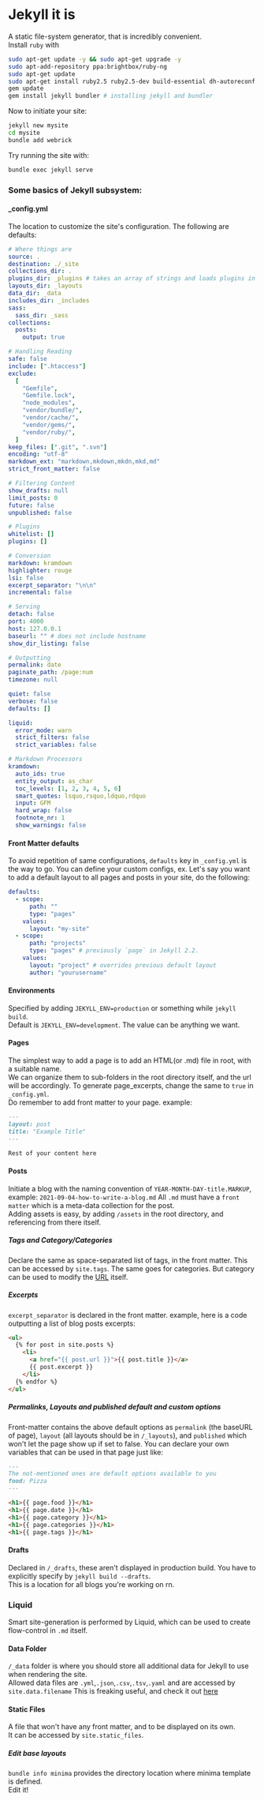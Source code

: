# Jekyll it is

A static file-system generator, that is incredibly convenient.  
Install `ruby` with

```bash
sudo apt-get update -y && sudo apt-get upgrade -y
sudo apt-add-repository ppa:brightbox/ruby-ng
sudo apt-get update
sudo apt-get install ruby2.5 ruby2.5-dev build-essential dh-autoreconf
gem update
gem install jekyll bundler # installing jekyll and bundler
```

Now to initiate your site:

```bash
jekyll new mysite
cd mysite
bundle add webrick
```

Try running the site with:

```bash
bundle exec jekyll serve
```

### Some basics of Jekyll subsystem:

#### \_config.yml

The location to customize the site's configuration. The following are defaults:

```yml
# Where things are
source: .
destination: ./_site
collections_dir: .
plugins_dir: _plugins # takes an array of strings and loads plugins in that order
layouts_dir: _layouts
data_dir: _data
includes_dir: _includes
sass:
  sass_dir: _sass
collections:
  posts:
    output: true

# Handling Reading
safe: false
include: [".htaccess"]
exclude:
  [
    "Gemfile",
    "Gemfile.lock",
    "node_modules",
    "vendor/bundle/",
    "vendor/cache/",
    "vendor/gems/",
    "vendor/ruby/",
  ]
keep_files: [".git", ".svn"]
encoding: "utf-8"
markdown_ext: "markdown,mkdown,mkdn,mkd,md"
strict_front_matter: false

# Filtering Content
show_drafts: null
limit_posts: 0
future: false
unpublished: false

# Plugins
whitelist: []
plugins: []

# Conversion
markdown: kramdown
highlighter: rouge
lsi: false
excerpt_separator: "\n\n"
incremental: false

# Serving
detach: false
port: 4000
host: 127.0.0.1
baseurl: "" # does not include hostname
show_dir_listing: false

# Outputting
permalink: date
paginate_path: /page:num
timezone: null

quiet: false
verbose: false
defaults: []

liquid:
  error_mode: warn
  strict_filters: false
  strict_variables: false

# Markdown Processors
kramdown:
  auto_ids: true
  entity_output: as_char
  toc_levels: [1, 2, 3, 4, 5, 6]
  smart_quotes: lsquo,rsquo,ldquo,rdquo
  input: GFM
  hard_wrap: false
  footnote_nr: 1
  show_warnings: false
```

#### Front Matter defaults

To avoid repetition of same configurations, `defaults` key in `_config.yml` is the way to go.
You can define your custom configs, ex. Let's say you want to add a default layout to all pages and posts in your site, do the following:

```yml
defaults:
  - scope:
      path: ""
      type: "pages"
    values:
      layout: "my-site"
  - scope:
      path: "projects"
      type: "pages" # previously `page` in Jekyll 2.2.
    values:
      layout: "project" # overrides previous default layout
      author: "yourusername"
```

#### Environments

Specified by adding `JEKYLL_ENV=production` or something while `jekyll build`.  
Default is `JEKYLL_ENV=development`.
The value can be anything we want.

#### Pages

The simplest way to add a page is to add an HTML(or .md) file in root, with a suitable name.  
We can organize them to sub-folders in the root directory itself, and the url will be accordingly.
To generate page_excerpts, change the same to `true` in `_config.yml`.  
Do remember to add front matter to your page. example:

```md
---
layout: post
title: "Example Title"
---

Rest of your content here
```

#### Posts

Initiate a blog with the naming convention of `YEAR-MONTH-DAY-title.MARKUP`, example: `2021-09-04-how-to-write-a-blog.md`
All `.md` must have a `front matter` which is a meta-data collection for the post.  
Adding assets is easy, by adding `/assets` in the root directory, and referencing from there itself.

##### Tags and Category/Categories

Declare the same as space-separated list of tags, in the front matter.
This can be accessed by `site.tags`. The same goes for categories. But category can be used to modify the [URL](http://jekyllrb.com/docs/posts/) itself.

##### Excerpts

`excerpt_separator` is declared in the front matter. example, here is a code outputting a list of blog posts excerpts:

```md
<ul>
  {% for post in site.posts %}
    <li>
      <a href="{{ post.url }}">{{ post.title }}</a>
      {{ post.excerpt }}
    </li>
  {% endfor %}
</ul>
```

##### Permalinks, Layouts and published default and custom options

Front-matter contains the above default options as `permalink` (the baseURL of page), `layout` (all layouts should be in `/_layouts`), and `published` which won't let the page show up if set to false.
You can declare your own variables that can be used in that page just like:

```md
---
The not-mentioned ones are default options available to you
food: Pizza
---

<h1>{{ page.food }}</h1>
<h1>{{ page.date }}</h1>
<h1>{{ page.category }}</h1>
<h1>{{ page.categories }}</h1>
<h1>{{ page.tags }}</h1>
```

#### Drafts

Declared in `/_drafts`, these aren't displayed in production build. You have to explicitly specify by `jekyll build --drafts`.  
This is a location for all blogs you're working on rn.

### Liquid

Smart site-generation is performed by Liquid, which can be used to create flow-control in `.md` itself.

#### Data Folder

`/_data` folder is where you should store all additional data for Jekyll to use when rendering the site.  
Allowed data files are `.yml`,`.json`,`.csv`,`.tsv`,`.yaml` and are accessed by `site.data.filename`
This is freaking useful, and check it out [here](http://jekyllrb.com/docs/datafiles/)

#### Static Files

A file that won't have any front matter, and to be displayed on its own.  
It can be accessed by `site.static_files`.

##### Edit base layouts

`bundle info minima` provides the directory location where minima template is defined.  
Edit it!
